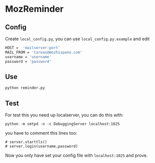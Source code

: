 # MozReminder

## Config

Create ``local_config.py``, you can use ``local_config.py.example`` and edit

```bash
HOST =  'mailserver:port'
MAIL_FROM = 'tareas@mozhispano.com'
username = 'username'
password = 'password'
```

## Use
```bash
python reminder.py
```

## Test

For test this you need up localserver, you can do this with:

```
python -m smtpd -n -c DebuggingServer localhost:1025
```

you have to comment this lines too:

```
# server.starttls()
# server.login(username,password)
```
Now you only have set your config file with ``localhost:1025`` and prove.
